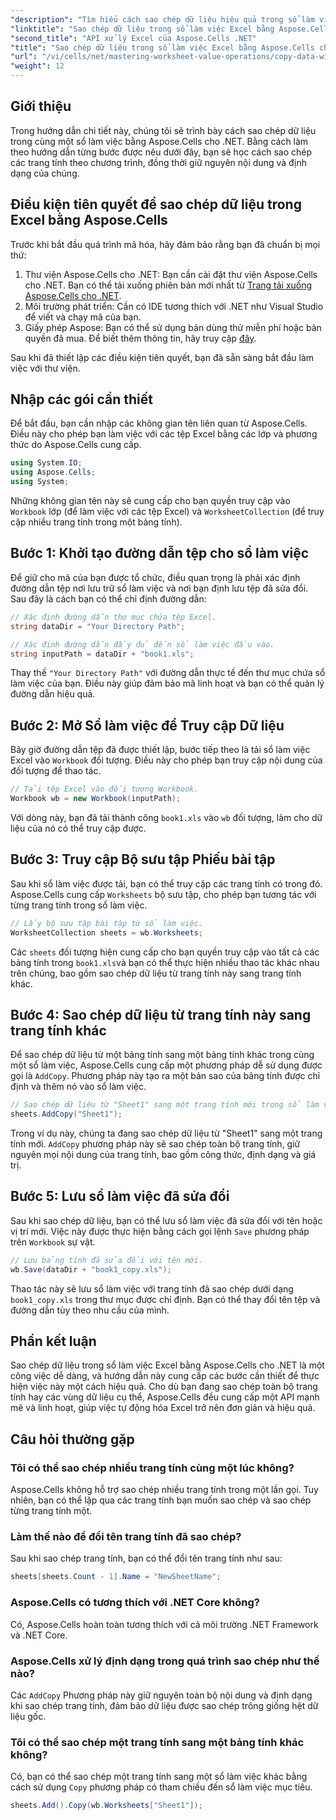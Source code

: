 ```yaml
---
"description": "Tìm hiểu cách sao chép dữ liệu hiệu quả trong sổ làm việc Excel bằng Aspose.Cells for .NET. Làm theo hướng dẫn từng bước này để dễ dàng sao chép các trang tính, chuyển dữ liệu và quản lý tệp Excel một cách dễ dàng."
"linktitle": "Sao chép dữ liệu trong sổ làm việc Excel bằng Aspose.Cells cho .NET"
"second_title": "API xử lý Excel của Aspose.Cells .NET"
"title": "Sao chép dữ liệu trong sổ làm việc Excel bằng Aspose.Cells cho .NET"
"url": "/vi/cells/net/mastering-worksheet-value-operations/copy-data-within-excel-workbook/"
"weight": 12
---
```


## Giới thiệu

Trong hướng dẫn chi tiết này, chúng tôi sẽ trình bày cách sao chép dữ liệu trong cùng một sổ làm việc bằng Aspose.Cells cho .NET. Bằng cách làm theo hướng dẫn từng bước được nêu dưới đây, bạn sẽ học cách sao chép các trang tính theo chương trình, đồng thời giữ nguyên nội dung và định dạng của chúng.

## Điều kiện tiên quyết để sao chép dữ liệu trong Excel bằng Aspose.Cells

Trước khi bắt đầu quá trình mã hóa, hãy đảm bảo rằng bạn đã chuẩn bị mọi thứ:

1. Thư viện Aspose.Cells cho .NET: Bạn cần cài đặt thư viện Aspose.Cells cho .NET. Bạn có thể tải xuống phiên bản mới nhất từ [Trang tải xuống Aspose.Cells cho .NET](https://releases.aspose.com/cells/net/).
2. Môi trường phát triển: Cần có IDE tương thích với .NET như Visual Studio để viết và chạy mã của bạn.
3. Giấy phép Aspose: Bạn có thể sử dụng bản dùng thử miễn phí hoặc bản quyền đã mua. Để biết thêm thông tin, hãy truy cập [đây](https://purchase.aspose.com/temporary-license/).

Sau khi đã thiết lập các điều kiện tiên quyết, bạn đã sẵn sàng bắt đầu làm việc với thư viện.

## Nhập các gói cần thiết

Để bắt đầu, bạn cần nhập các không gian tên liên quan từ Aspose.Cells. Điều này cho phép bạn làm việc với các tệp Excel bằng các lớp và phương thức do Aspose.Cells cung cấp.

```csharp
using System.IO;
using Aspose.Cells;
using System;
```

Những không gian tên này sẽ cung cấp cho bạn quyền truy cập vào `Workbook` lớp (để làm việc với các tệp Excel) và `WorksheetCollection` (để truy cập nhiều trang tính trong một bảng tính).

## Bước 1: Khởi tạo đường dẫn tệp cho sổ làm việc

Để giữ cho mã của bạn được tổ chức, điều quan trọng là phải xác định đường dẫn tệp nơi lưu trữ sổ làm việc và nơi bạn định lưu tệp đã sửa đổi. Sau đây là cách bạn có thể chỉ định đường dẫn:

```csharp
// Xác định đường dẫn thư mục chứa tệp Excel.
string dataDir = "Your Directory Path";

// Xác định đường dẫn đầy đủ đến sổ làm việc đầu vào.
string inputPath = dataDir + "book1.xls";
```

Thay thế `"Your Directory Path"` với đường dẫn thực tế đến thư mục chứa sổ làm việc của bạn. Điều này giúp đảm bảo mã linh hoạt và bạn có thể quản lý đường dẫn hiệu quả.

## Bước 2: Mở Sổ làm việc để Truy cập Dữ liệu

Bây giờ đường dẫn tệp đã được thiết lập, bước tiếp theo là tải sổ làm việc Excel vào `Workbook` đối tượng. Điều này cho phép bạn truy cập nội dung của đối tượng để thao tác.

```csharp
// Tải tệp Excel vào đối tượng Workbook.
Workbook wb = new Workbook(inputPath);
```

Với dòng này, bạn đã tải thành công `book1.xls` vào `wb` đối tượng, làm cho dữ liệu của nó có thể truy cập được.

## Bước 3: Truy cập Bộ sưu tập Phiếu bài tập

Sau khi sổ làm việc được tải, bạn có thể truy cập các trang tính có trong đó. Aspose.Cells cung cấp `Worksheets` bộ sưu tập, cho phép bạn tương tác với từng trang tính trong sổ làm việc.

```csharp
// Lấy bộ sưu tập bài tập từ sổ làm việc.
WorksheetCollection sheets = wb.Worksheets;
```

Các `sheets` đối tượng hiện cung cấp cho bạn quyền truy cập vào tất cả các bảng tính trong `book1.xls`và bạn có thể thực hiện nhiều thao tác khác nhau trên chúng, bao gồm sao chép dữ liệu từ trang tính này sang trang tính khác.

## Bước 4: Sao chép dữ liệu từ trang tính này sang trang tính khác

Để sao chép dữ liệu từ một bảng tính sang một bảng tính khác trong cùng một sổ làm việc, Aspose.Cells cung cấp một phương pháp dễ sử dụng được gọi là `AddCopy`. Phương pháp này tạo ra một bản sao của bảng tính được chỉ định và thêm nó vào sổ làm việc.

```csharp
// Sao chép dữ liệu từ "Sheet1" sang một trang tính mới trong sổ làm việc.
sheets.AddCopy("Sheet1");
```

Trong ví dụ này, chúng ta đang sao chép dữ liệu từ "Sheet1" sang một trang tính mới. `AddCopy` phương pháp này sẽ sao chép toàn bộ trang tính, giữ nguyên mọi nội dung của trang tính, bao gồm công thức, định dạng và giá trị.

## Bước 5: Lưu sổ làm việc đã sửa đổi

Sau khi sao chép dữ liệu, bạn có thể lưu sổ làm việc đã sửa đổi với tên hoặc vị trí mới. Việc này được thực hiện bằng cách gọi lệnh `Save` phương pháp trên `Workbook` sự vật.

```csharp
// Lưu bảng tính đã sửa đổi với tên mới.
wb.Save(dataDir + "book1_copy.xls");
```

Thao tác này sẽ lưu sổ làm việc với trang tính đã sao chép dưới dạng `book1_copy.xls` trong thư mục được chỉ định. Bạn có thể thay đổi tên tệp và đường dẫn tùy theo nhu cầu của mình.

## Phần kết luận

Sao chép dữ liệu trong sổ làm việc Excel bằng Aspose.Cells cho .NET là một công việc dễ dàng, và hướng dẫn này cung cấp các bước cần thiết để thực hiện việc này một cách hiệu quả. Cho dù bạn đang sao chép toàn bộ trang tính hay các vùng dữ liệu cụ thể, Aspose.Cells đều cung cấp một API mạnh mẽ và linh hoạt, giúp việc tự động hóa Excel trở nên đơn giản và hiệu quả.

## Câu hỏi thường gặp

### Tôi có thể sao chép nhiều trang tính cùng một lúc không?

Aspose.Cells không hỗ trợ sao chép nhiều trang tính trong một lần gọi. Tuy nhiên, bạn có thể lặp qua các trang tính bạn muốn sao chép và sao chép từng trang tính một.

### Làm thế nào để đổi tên trang tính đã sao chép?

Sau khi sao chép trang tính, bạn có thể đổi tên trang tính như sau:

```csharp
sheets[sheets.Count - 1].Name = "NewSheetName";
```

### Aspose.Cells có tương thích với .NET Core không?

Có, Aspose.Cells hoàn toàn tương thích với cả môi trường .NET Framework và .NET Core.

### Aspose.Cells xử lý định dạng trong quá trình sao chép như thế nào?

Các `AddCopy` Phương pháp này giữ nguyên toàn bộ nội dung và định dạng khi sao chép trang tính, đảm bảo dữ liệu được sao chép trông giống hệt dữ liệu gốc.

### Tôi có thể sao chép một trang tính sang một bảng tính khác không?

Có, bạn có thể sao chép một trang tính sang một sổ làm việc khác bằng cách sử dụng `Copy` phương pháp có tham chiếu đến sổ làm việc mục tiêu.

```csharp
sheets.Add().Copy(wb.Worksheets["Sheet1"]);
```